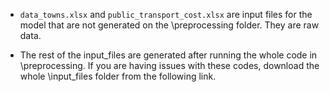 - `data_towns.xlsx` and `public_transport_cost.xlsx` are input files for the model that are not generated on the \preprocessing folder. They are raw data.

- The rest of the input_files are generated after running the whole code in \preprocessing. If you are having issues with these codes, download the whole \input_files folder from the following link.